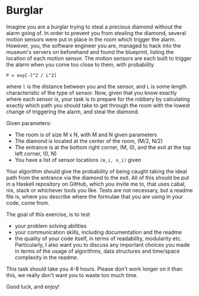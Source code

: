 # Burglar
Imagine you are a burglar trying to steal a precious diamond without the alarm
going of. In order to prevent you from stealing the diamond, several motion
sensors were put in place in the room which trigger the alarm. However, you, the
software engineer you are, managed to hack into the museum's servers on
beforehand and found the blueprint, listing the location of each motion sensor.
The motion sensors are each built to trigger the alarm when you come too close
to them, with probability

```
P = exp[-l^2 / L^2]
```

where `l` is the distance between you and the sensor, and `L` is some length
characteristic of the type of sensor. Now, given that you know exactly where
each sensor is, your task is to prepare for the robbery by calculating exactly
which path you should take to get through the room with the lowest change of
triggering the alarm, and steal the diamond.

Given parameters:

- The room is of size M x N, with M and N given parameters
- The diamond is located at the center of the room, (M/2, N/2)
- The entrance is at the bottom right corner, (M, 0), and the exit at the top
  left corner, (0, N)
- You have a list of sensor locations `(m_i, n_i)` given

Your algorithm should give the probability of being caught taking the ideal path
from the entrance via the diamond to the exit. All of this should be put in a
Haskell repository on GitHub, which you invite me to, that uses cabal, nix,
stack or whichever tools you like. Tests are not necessary, but a readme file
is, where you describe where the formulae that you are using in your code, come
from.

The goal of this exercise, is to test

- your problem solving abilities
- your communication skills, including documentation and the readme
- the quality of your code itself, in terms of readability, modularity etc.
Particularly, I also want you to discuss any important choices you made in terms
of the usage of algorithms, data structures and time/space complexity in the
readme.

This task should take you 4-8 hours. Please don't work longer on it than this,
we really don't want you to waste too much time.

Good luck, and enjoy!
